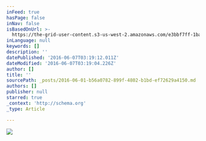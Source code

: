 ```yaml
---
inFeed: true
hasPage: false
inNav: false
isBasedOnUrl: >-
  https://the-grid-user-content.s3-us-west-2.amazonaws.com/e3bbf7ff-1bae-45d9-892c-dfc3f1423208.jpg
inLanguage: null
keywords: []
description: ''
datePublished: '2016-06-07T03:19:12.011Z'
dateModified: '2016-06-07T03:19:04.226Z'
author: []
title: ''
sourcePath: _posts/2016-06-01-b56a0782-899f-4802-b1bd-ef72629a4150.md
authors: []
publisher: null
starred: true
_context: 'http://schema.org'
_type: Article

---
```

![](https://the-grid-user-content.s3-us-west-2.amazonaws.com/e3bbf7ff-1bae-45d9-892c-dfc3f1423208.jpg)